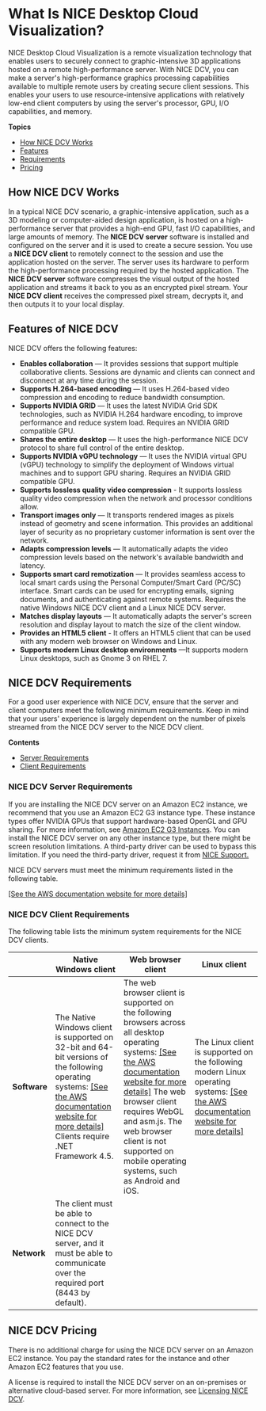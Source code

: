 # What Is NICE Desktop Cloud Visualization?<a name="what-is-dcv"></a>

NICE Desktop Cloud Visualization is a remote visualization technology that enables users to securely connect to graphic\-intensive 3D applications hosted on a remote high\-performance server\. With NICE DCV, you can make a server's high\-performance graphics processing capabilities available to multiple remote users by creating secure client sessions\. This enables your users to use resource\-intensive applications with relatively low\-end client computers by using the server's processor, GPU, I/O capabilities, and memory\.

**Topics**
+ [How NICE DCV Works](#what-is-dcv-how)
+ [Features](#what-is-dcv-features)
+ [Requirements](#what-is-dcv-requirements)
+ [Pricing](#what-is-dcv-pricing)

## How NICE DCV Works<a name="what-is-dcv-how"></a>

In a typical NICE DCV scenario, a graphic\-intensive application, such as a 3D modeling or computer\-aided design application, is hosted on a high\-performance server that provides a high\-end GPU, fast I/O capabilities, and large amounts of memory\. The **NICE DCV server** software is installed and configured on the server and it is used to create a secure session\. You use a **NICE DCV client** to remotely connect to the session and use the application hosted on the server\. The server uses its hardware to perform the high\-performance processing required by the hosted application\. The **NICE DCV server** software compresses the visual output of the hosted application and streams it back to you as an encrypted pixel stream\. Your **NICE DCV client** receives the compressed pixel stream, decrypts it, and then outputs it to your local display\.

## Features of NICE DCV<a name="what-is-dcv-features"></a>

NICE DCV offers the following features:
+ **Enables collaboration** — It provides sessions that support multiple collaborative clients\. Sessions are dynamic and clients can connect and disconnect at any time during the session\. 
+ **Supports H\.264\-based encoding** — It uses H\.264\-based video compression and encoding to reduce bandwidth consumption\. 
+ **Supports NVIDIA GRID** — It uses the latest NVIDIA Grid SDK technologies, such as NVIDIA H\.264 hardware encoding, to improve performance and reduce system load\. Requires an NVIDIA GRID compatible GPU\.
+ **Shares the entire desktop** — It uses the high\-performance NICE DCV protocol to share full control of the entire desktop\.
+ **Supports NVIDIA vGPU technology** — It uses the NVIDIA virtual GPU \(vGPU\) technology to simplify the deployment of Windows virtual machines and to support GPU sharing\. Requires an NVIDIA GRID compatible GPU\.
+ **Supports lossless quality video compression** \- It supports lossless quality video compression when the network and processor conditions allow\.
+ **Transport images only** — It transports rendered images as pixels instead of geometry and scene information\. This provides an additional layer of security as no proprietary customer information is sent over the network\.
+ **Adapts compression levels** — It automatically adapts the video compression levels based on the network's available bandwidth and latency\.
+ **Supports smart card remotization** — It provides seamless access to local smart cards using the Personal Computer/Smart Card \(PC/SC\) interface\. Smart cards can be used for encrypting emails, signing documents, and authenticating against remote systems\. Requires the native Windows NICE DCV client and a Linux NICE DCV server\.
+ **Matches display layouts** — It automatically adapts the server's screen resolution and display layout to match the size of the client window\.
+ **Provides an HTML5 client** \- It offers an HTML5 client that can be used with any modern web browser on Windows and Linux\.
+ **Supports modern Linux desktop environments** —It supports modern Linux desktops, such as Gnome 3 on RHEL 7\.

## NICE DCV Requirements<a name="what-is-dcv-requirements"></a>

For a good user experience with NICE DCV, ensure that the server and client computers meet the following minimum requirements\. Keep in mind that your users' experience is largely dependent on the number of pixels streamed from the NICE DCV server to the NICE DCV client\.

**Contents**
+ [Server Requirements](#what-is-dcv-requirements-server)
+ [Client Requirements](#what-is-dcv-requirements-client)

### NICE DCV Server Requirements<a name="what-is-dcv-requirements-server"></a>

If you are installing the NICE DCV server on an Amazon EC2 instance, we recommend that you use an Amazon EC2 G3 instance type\. These instance types offer NVIDIA GPUs that support hardware\-based OpenGL and GPU sharing\. For more information, see [Amazon EC2 G3 Instances](https://aws.amazon.com/ec2/instance-types/g3/)\. You can install the NICE DCV server on any other instance type, but there might be screen resolution limitations\. A third\-party driver can be used to bypass this limitation\. If you need the third\-party driver, request it from [NICE Support\.](https://support.nice-software.com/support/login/)

NICE DCV servers must meet the minimum requirements listed in the following table\.

[\[See the AWS documentation website for more details\]](http://docs.aws.amazon.com/dcv/latest/adminguide/what-is-dcv.html)

### NICE DCV Client Requirements<a name="what-is-dcv-requirements-client"></a>

The following table lists the minimum system requirements for the NICE DCV clients\.


|  | Native Windows client | Web browser client | Linux client | 
| --- | --- | --- | --- | 
| **Software** |  The Native Windows client is supported on 32\-bit and 64\-bit versions of the following operating systems: [\[See the AWS documentation website for more details\]](http://docs.aws.amazon.com/dcv/latest/adminguide/what-is-dcv.html) Clients require \.NET Framework 4\.5\.  |  The web browser client is supported on the following browsers across all desktop operating systems: [\[See the AWS documentation website for more details\]](http://docs.aws.amazon.com/dcv/latest/adminguide/what-is-dcv.html) The web browser client requires WebGL and asm\.js\. The web browser client is not supported on mobile operating systems, such as Android and iOS\.  |  The Linux client is supported on the following modern Linux operating systems: [\[See the AWS documentation website for more details\]](http://docs.aws.amazon.com/dcv/latest/adminguide/what-is-dcv.html)  | 
| **Network** | The client must be able to connect to the NICE DCV server, and it must be able to communicate over the required port \(8443 by default\)\. | 

## NICE DCV Pricing<a name="what-is-dcv-pricing"></a>

There is no additional charge for using the NICE DCV server on an Amazon EC2 instance\. You pay the standard rates for the instance and other Amazon EC2 features that you use\.

A license is required to install the NICE DCV server on an on\-premises or alternative cloud\-based server\. For more information, see [Licensing NICE DCV](setting-up-license.md)\.